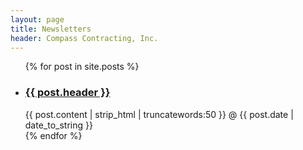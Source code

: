 ```yaml
--- 
layout: page
title: Newsletters
header: Compass Contracting, Inc.
---
```


<ul class="newsletters">
  {% for post in site.posts %}
  <li>
    <a href="{{ post.url }}"><h3>{{ post.header }}</h3></a>
    <div>
      {{ post.content | strip_html | truncatewords:50 }}
      @ <time datetime="{{ post.date | date_to_xmlschema }}">{{ post.date | date_to_string }}</time>
    </div>
  </li>
  {% endfor %}
</ul>

